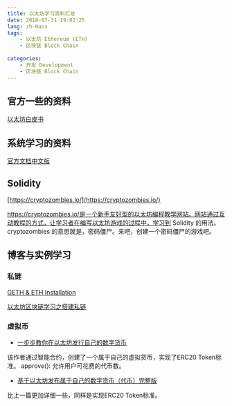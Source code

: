 ```yaml
---
title: 以太坊学习资料汇总
date: 2018-07-31 19:02:25
lang: zh-Hans
tags:
    - 以太坊 Ethereum (ETH)
    - 区块链 Block Chain
    
categories: 
    - 开发 Development
    - 区块链 Block Chain
---
```



## 官方一些的资料

[以太坊白皮书](https://ethfans.org/wikis/%E4%BB%A5%E5%A4%AA%E5%9D%8A%E7%99%BD%E7%9A%AE%E4%B9%A6)

## 系统学习的资料

[官方文档中文版](https://github.com/liaocyintl/solidity-zh)

## Solidity

[https://cryptozombies.io/](https://cryptozombies.io/)

https://cryptozombies.io/是一个新手友好型的以太坊编程教学网站。网站通过互动教程的方式，让学习者在编写以太坊游戏的过程中，学习到 Solidity 的用法。cryptozombies 的意思就是，密码僵尸。来吧，创建一个密码僵尸的游戏吧。

## 博客与实例学习

### 私链

[GETH & ETH Installation](https://www.ethereum.org/cli)

[以太坊区块链学习之搭建私链](https://blog.csdn.net/qq_35190319/article/details/79274870)

### 虚拟币

- [一步步教你在以太坊发行自己的数字货币](https://blog.csdn.net/anda0109/article/details/79640859)

该作者通过智能合约，创建了一个属于自己的虚拟货币，实现了ERC20 Token标准。
approve(): 允许用户可花费的代币数。

- [基于以太坊发布属于自己的数字货币（代币）完整版](https://blog.csdn.net/JAVA_HHHH/article/details/79771752)

比上一篇更加详细一些，同样是实现ERC20 Token标准。

